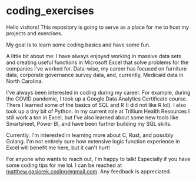# coding_exercises
Hello visitors!
This repository is going to serve as a place for me to host my projects and exercises.  

My goal is to learn some coding basics and have some fun.

A little bit about me:
I have always enjoyed working in massive data sets and creating useful functions in Microsoft Excel that solve problems for the companies I've worked for. Data-wise, my career has focused on furniture data, corporate governance survey data, and, currently, Medicaid data in North Carolina. 

I've always been interested in coding during my career. For example, during the COVID pandemic, I took up a Google Data Analytics Certificate course. There I learned some of the basics of SQL and R (I did not like R lol). I also took up a tiny bit of Python. In my current role at Trillium Health Resources I still work a ton in Excel, but I've also learned about some new tools like Smartsheet, Power BI, and have been further building my SQL skills.

Currently, I'm interested in learning more about C, Rust, and possibly Golang. I'm not entirely sure how extensive logic function experience in Excel will benefit me here, but it can't hurt!

For anyone who wants to reach out, I'm happy to talk! Especially if you have some coding tips for me lol. I can be reached at matthew.gasiorek.coding@gmail.com. Any feedback is appreciated.
